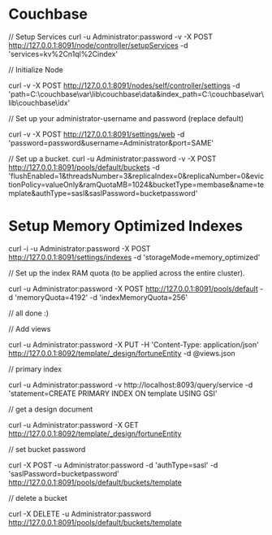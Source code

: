 # Couchbase


// Setup Services
curl -u Administrator:password -v -X POST http://127.0.0.1:8091/node/controller/setupServices -d 'services=kv%2Cn1ql%2Cindex'


// Initialize Node


curl -v -X POST http://127.0.0.1:8091/nodes/self/controller/settings -d 'path=C:\couchbase\var\lib\couchbase\data&index_path=C:\couchbase\var\lib\couchbase\idx'



// Set up your administrator-username and password (replace default)

curl -v -X POST http://127.0.0.1:8091/settings/web -d 'password=password&username=Administrator&port=SAME'


// Set up a bucket.
curl -u Administrator:password -v -X POST http://127.0.0.1:8091/pools/default/buckets -d 'flushEnabled=1&threadsNumber=3&replicaIndex=0&replicaNumber=0&evictionPolicy=valueOnly&ramQuotaMB=1024&bucketType=membase&name=template&authType=sasl&saslPassword=bucketpassword'



# Setup Memory Optimized Indexes
curl -i -u Administrator:password -X POST http://127.0.0.1:8091/settings/indexes -d 'storageMode=memory_optimized'


// Set up the index RAM quota (to be applied across the entire cluster).

curl -u Administrator:password -X POST  http://127.0.0.1:8091/pools/default -d 'memoryQuota=4192' -d 'indexMemoryQuota=256' 


// all done :)

// Add views

curl -u Administrator:password -X PUT -H 'Content-Type: application/json' http://127.0.0.1:8092/template/_design/fortuneEntity -d @views.json

// primary index

curl  -u Administrator:password -v http://localhost:8093/query/service -d 'statement=CREATE PRIMARY INDEX ON template USING GSI'





// get a design document

curl -u Administrator:password -X GET  http://127.0.0.1:8092/template/_design/fortuneEntity

// set bucket password


curl -X POST -u Administrator:password -d 'authType=sasl' -d 'saslPassword=bucketpassword' http://127.0.0.1:8091/pools/default/buckets/template    

// delete a bucket

curl -X DELETE -u Administrator:password http://127.0.0.1:8091/pools/default/buckets/template

